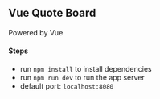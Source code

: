 ## Vue Quote Board

Powered by Vue

#### Steps
- run `npm install` to install dependencies
- run `npm run dev` to run the app server
- default port: `localhost:8080`